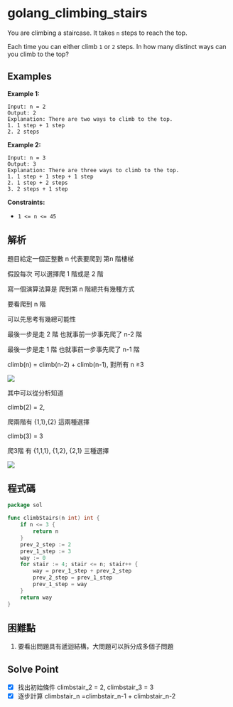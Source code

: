 # golang_climbing_stairs

You are climbing a staircase. It takes `n` steps to reach the top.

Each time you can either climb `1` or `2` steps. In how many distinct ways can you climb to the top?

## Examples

**Example 1:**

```
Input: n = 2
Output: 2
Explanation: There are two ways to climb to the top.
1. 1 step + 1 step
2. 2 steps

```

**Example 2:**

```
Input: n = 3
Output: 3
Explanation: There are three ways to climb to the top.
1. 1 step + 1 step + 1 step
2. 1 step + 2 steps
3. 2 steps + 1 step

```

**Constraints:**

- `1 <= n <= 45`

## 解析

題目給定一個正整數 n 代表要爬到 第n 階樓梯

假設每次 可以選擇爬 1 階或是 2 階

寫一個演算法算是 爬到第 n 階總共有幾種方式

要看爬到 n 階 

可以先思考有幾總可能性

最後一步是走 2 階 也就事前一步事先爬了 n-2 階

最後一步是走 1 階 也就事前一步事先爬了 n-1 階

climb(n) = climb(n-2) + climb(n-1), 對所有 n ≥3

![](https://i.imgur.com/uvoZBAr.png)

其中可以從分析知道

climb(2) = 2, 

爬兩階有 {1,1},{2} 這兩種選擇

climb(3) = 3

爬3階 有 {1,1,1}, {1,2}, {2,1} 三種選擇

![](https://i.imgur.com/acLHwwu.png)

## 程式碼
```go
package sol

func climbStairs(n int) int {
	if n <= 3 {
		return n
	}
	prev_2_step := 2
	prev_1_step := 3
	way := 0
	for stair := 4; stair <= n; stair++ {
		way = prev_1_step + prev_2_step
		prev_2_step = prev_1_step
		prev_1_step = way
	}
	return way
}

```
## 困難點

1. 要看出問題具有遞迴結構，大問題可以拆分成多個子問題

## Solve Point

- [x]  找出初始條件 climbstair_2 = 2, climbstair_3 = 3
- [x]  逐步計算 climbstair_n =climbstair_n-1 + climbstair_n-2